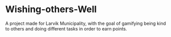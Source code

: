 # Wishing-others-Well

A project made for Larvik Municipality, with the goal of gamifying being kind to others and doing different tasks in
order to earn points. 
